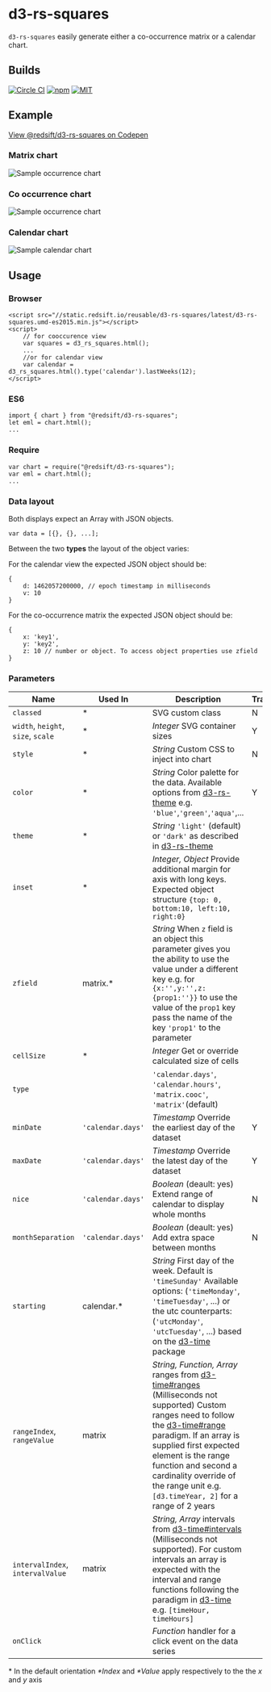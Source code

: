 # d3-rs-squares

`d3-rs-squares` easily generate either a co-occurrence matrix or a calendar chart.

## Builds

[![Circle CI](https://circleci.com/gh/redsift/d3-rs-squares.svg?style=svg)](https://circleci.com/gh/redsift/d3-rs-squares)
[![npm](https://img.shields.io/npm/v/@redsift/d3-rs-squares.svg?style=flat-square)](https://www.npmjs.com/package/@redsift/d3-rs-squares)
[![MIT](https://img.shields.io/badge/license-MIT-blue.svg?style=flat-square)](https://raw.githubusercontent.com/redsift/d3-rs-squares/master/LICENSE)

## Example

[View @redsift/d3-rs-squares on Codepen](https://....)

### Matrix chart

![Sample occurrence chart](https://bricks.redsift.io/reusable/d3-rs-squares.svg?_datum=[{%22x%22:%22a1%22,%22y%22:%22b1%22,%22z%22:10},{%22x%22:%22c1%22,%22y%22:%22d1%22,%22z%22:30}])

### Co occurrence chart

![Sample occurrence chart](https://bricks.redsift.io/reusable/d3-rs-squares.svg?_datum=[{%22x%22:%22a%22,%22y%22:%22c%22,%22z%22:3},{%22x%22:%22c%22,%22y%22:%22a%22,%22z%22:13}]&type=matrix.cooc)

### Calendar chart

![Sample calendar chart](https://bricks.redsift.io/reusable/d3-rs-squares.svg?_datum=[{%22d%22:1470416243000,%22v%22:10},{%22d%22:1470934643000,%22v%22:20}]&type=calendar.days)

## Usage

### Browser
	
	<script src="//static.redsift.io/reusable/d3-rs-squares/latest/d3-rs-squares.umd-es2015.min.js"></script>
	<script>
		// for cooccurence view
		var squares = d3_rs_squares.html();
		...
		//or for calendar view
		var calendar = d3_rs_squares.html().type('calendar').lastWeeks(12);
	</script>
### ES6

	import { chart } from "@redsift/d3-rs-squares";
	let eml = chart.html();
	...
	
### Require

	var chart = require("@redsift/d3-rs-squares");
	var eml = chart.html();
	...

### Data layout
Both displays expect an Array with JSON objects. 

	var data = [{}, {}, ...];

Between the two **types** the layout of the object varies:

For the calendar view the expected JSON object should be:

	{
		d: 1462057200000, // epoch timestamp in milliseconds 
		v: 10
	}

For the co-occurrence matrix the expected JSON object should be:

	{
		x: 'key1', 
		y: 'key2',
		z: 10 // number or object. To access object properties use zfield
	}

### Parameters

|Name|Used In|Description|Transition|
|----|--------|----------|----------|
|`classed`|* |SVG custom class|N|
|`width`, `height`, `size`, `scale`|* | *Integer* SVG container sizes|Y
|`style`|* | *String* Custom CSS to inject into chart| N
|`color`|* | *String* Color palette for the data. Available options from [d3-rs-theme](https://github.com/Redsift/d3-rs-theme#presentation-color-palette) e.g. `'blue'`,`'green'`,`'aqua'`,... | Y|
|`theme`|* | *String* `'light'` (default) or `'dark'` as described in [d3-rs-theme](https://github.com/Redsift/d3-rs-theme)
|`inset`|* |  *Integer, Object* Provide additional margin for axis with long keys. Expected object structure `{top: 0, bottom:10, left:10, right:0}`| |
|`zfield`| matrix.* |*String* When `z` field is an object this parameter gives you the ability to use the value under a different key e.g. for `{x:'',y:'',z:{prop1:''}}` to use the value of the `prop1` key pass the name of the key `'prop1'` to the parameter| |
|`cellSize`|* | *Integer* Get or override calculated size of cells | |
|`type`| |`'calendar.days'`, `'calendar.hours'`, `'matrix.cooc'`, `'matrix'`(default)|
|`minDate`| `'calendar.days'` | *Timestamp* Override the earliest day of the dataset | Y|
|`maxDate`| `'calendar.days'` | *Timestamp* Override the latest day of the dataset | Y |
|`nice` | `'calendar.days'`  | *Boolean* (deault: yes) Extend range of calendar to display whole months | N |
|`monthSeparation` | `'calendar.days'`| *Boolean* (deault: yes) Add extra space between months| N |
|`starting`| calendar.* | *String* First day of the week. Default is `'timeSunday'` Available options: (`'timeMonday'`, `'timeTuesday'`, ...) or the utc counterparts: (`'utcMonday'`, `'utcTuesday'`, ...) based on the [d3-time](https://github.com/d3/d3-time) package| |
|`rangeIndex`, `rangeValue`| matrix | *String, Function, Array* ranges from [d3-time#ranges](https://github.com/d3/d3-time#ranges) (Milliseconds not supported) Custom ranges need to follow the [d3-time#range](https://github.com/d3/d3-time#interval_range) paradigm. If an array is supplied first expected element is the range function and second a cardinality override of the range unit e.g. `[d3.timeYear, 2]` for a range of 2 years | |
|`intervalIndex`, `intervalValue`| matrix | *String, Array* intervals from [d3-time#intervals](https://github.com/d3/d3-time#intervals) (Milliseconds not supported). For custom intervals an array is expected with the interval and range functions following the paradigm in [d3-time](https://github.com/d3/d3-time) e.g. `[timeHour, timeHours]` | |
|`onClick`| |*Function* handler for a click event on the data series| |



\* In the default orientation *\*Index* and *\*Value* apply respectively to the the *x* and *y* axis 
